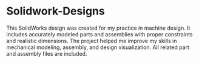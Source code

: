 # Solidwork-Designs
This SolidWorks design was created for my practice in machine design. It includes accurately modeled parts and assemblies with proper constraints and realistic dimensions. The project helped me improve my skills in mechanical modeling, assembly, and design visualization. All related part and assembly files are included.
